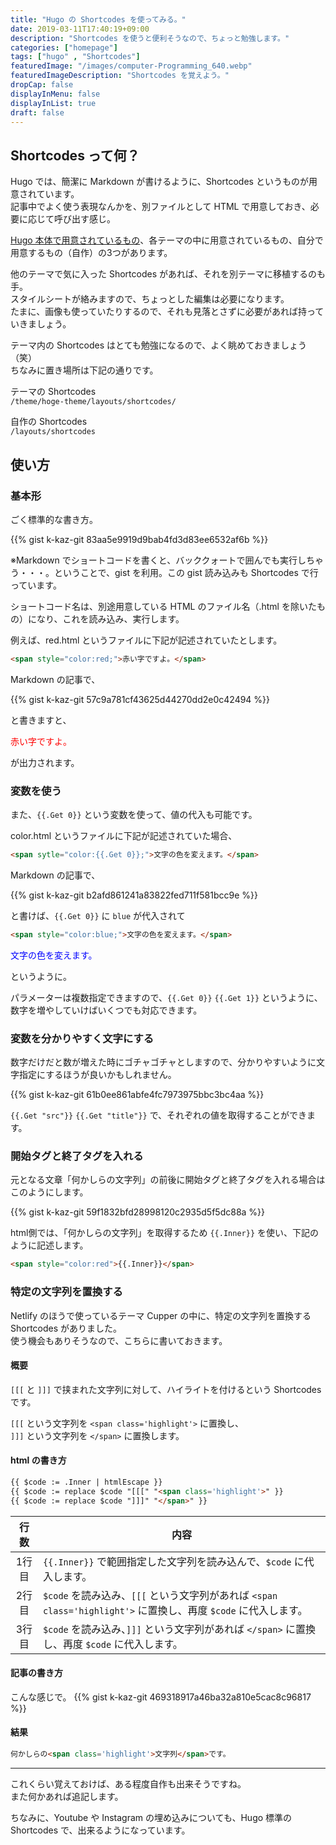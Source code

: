 ```yaml
---
title: "Hugo の Shortcodes を使ってみる。"
date: 2019-03-11T17:40:19+09:00
description: "Shortcodes を使うと便利そうなので、ちょっと勉強します。"
categories: ["homepage"]
tags: ["hugo" , "Shortcodes"]
featuredImage: "/images/computer-Programming_640.webp"
featuredImageDescription: "Shortcodes を覚えよう。"
dropCap: false
displayInMenu: false
displayInList: true
draft: false
---
```

## Shortcodes って何？
Hugo では、簡潔に Markdown が書けるように、Shortcodes というものが用意されています。  
記事中でよく使う表現なんかを、別ファイルとして HTML で用意しておき、必要に応じて呼び出す感じ。

[Hugo 本体で用意されているもの](https://gohugo.io/content-management/shortcodes/)、各テーマの中に用意されているもの、自分で用意するもの（自作）の3つがあります。

他のテーマで気に入った Shortcodes があれば、それを別テーマに移植するのも手。  
スタイルシートが絡みますので、ちょっとした編集は必要になります。  
たまに、画像も使っていたりするので、それも見落とさずに必要があれば持っていきましょう。

テーマ内の Shortcodes はとても勉強になるので、よく眺めておきましょう（笑）  
ちなみに置き場所は下記の通りです。

テーマの Shortcodes  
`/theme/hoge-theme/layouts/shortcodes/`

自作の Shortcodes  
`/layouts/shortcodes`

## 使い方
### 基本形
ごく標準的な書き方。

{{% gist k-kaz-git 83aa5e9919d9bab4fd3d83ee6532af6b %}}

※Markdown でショートコードを書くと、バッククォートで囲んでも実行しちゃう・・・。ということで、gist を利用。この gist 読み込みも Shortcodes で行っています。

ショートコード名は、別途用意している HTML のファイル名（.html を除いたもの）になり、これを読み込み、実行します。

例えば、red.html というファイルに下記が記述されていたとします。

```html
<span style="color:red;">赤い字ですよ。</span>
```

Markdown の記事で、

{{% gist k-kaz-git 57c9a781cf43625d44270dd2e0c42494 %}}

と書きますと、

<span style="color:red;">赤い字ですよ。</span>

が出力されます。

### 変数を使う
また、`{{.Get 0}}` という変数を使って、値の代入も可能です。

color.html というファイルに下記が記述されていた場合、

```html
<span sytle="color:{{.Get 0}};">文字の色を変えます。</span>
```
Markdown の記事で、

{{% gist k-kaz-git b2afd861241a83822fed711f581bcc9e %}}

と書けば、`{{.Get 0}}` に `blue` が代入されて

```html
<span style="color:blue;">文字の色を変えます。</span>
```

<span style="color:blue;">文字の色を変えます。</span>

というように。

パラメーターは複数指定できますので、`{{.Get 0}}` `{{.Get 1}}` というように、数字を増やしていけばいくつでも対応できます。

### 変数を分かりやすく文字にする
数字だけだと数が増えた時にゴチャゴチャとしますので、分かりやすいように文字指定にするほうが良いかもしれません。

{{% gist k-kaz-git 61b0ee861abfe4fc7973975bbc3bc4aa %}}

`{{.Get "src"}}` `{{.Get "title"}}` で、それぞれの値を取得することができます。

### 開始タグと終了タグを入れる
元となる文章「何かしらの文字列」の前後に開始タグと終了タグを入れる場合はこのようにします。

{{% gist k-kaz-git 59f1832bfd28998120c2935d5f5dc88a %}}

html側では、「何かしらの文字列」を取得するため `{{.Inner}}` を使い、下記のように記述します。

```html
<span style="color:red">{{.Inner}}</span>
```

### 特定の文字列を置換する
Netlify のほうで使っているテーマ Cupper の中に、特定の文字列を置換する Shortcodes がありました。  
使う機会もありそうなので、こちらに書いておきます。  

#### 概要
`[[[` と `]]]` で挟まれた文字列に対して、ハイライトを付けるという Shortcodes です。

`[[[` という文字列を `<span class='highlight'>` に置換し、  
`]]]` という文字列を `</span>` に置換します。

#### html の書き方

```html
{{ $code := .Inner | htmlEscape }}
{{ $code := replace $code "[[[" "<span class='highlight'>" }}
{{ $code := replace $code "]]]" "</span>" }}
```

行数 | 内容
:---: | ---
1行目 | `{{.Inner}}` で範囲指定した文字列を読み込んで、`$code` に代入します。
2行目 | `$code` を読み込み、`[[[` という文字列があれば `<span class='highlight'>` に置換し、再度 `$code` に代入します。
3行目 | `$code` を読み込み、`]]]` という文字列があれば `</span>` に置換し、再度 `$code` に代入します。

#### 記事の書き方
こんな感じで。
{{% gist k-kaz-git 469318917a46ba32a810e5cac8c96817 %}}

#### 結果
```html
何かしらの<span class='highlight'>文字列</span>です。
```

---
これくらい覚えておけば、ある程度自作も出来そうですね。  
また何かあれば追記します。

ちなみに、Youtube や Instagram の埋め込みについても、Hugo 標準の Shortcodes で、出来るようになっています。
